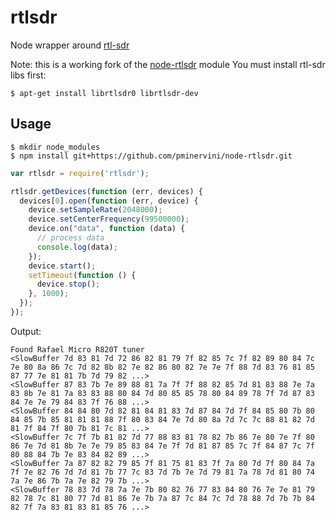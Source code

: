 
# rtlsdr

Node wrapper around [rtl-sdr](http://sdr.osmocom.org/trac/wiki/rtl-sdr/)

Note: this is a working fork of the [node-rtlsdr](https://github.com/joeferner/node-rtlsdr) module
You must install rtl-sdr libs first:

```
$ apt-get install librtlsdr0 librtlsdr-dev
```

## Usage



```
$ mkdir node_modules
$ npm install git+https://github.com/pminervini/node-rtlsdr.git
```

```javascript
var rtlsdr = require('rtlsdr');

rtlsdr.getDevices(function (err, devices) {
  devices[0].open(function (err, device) {
    device.setSampleRate(2048000);
    device.setCenterFrequency(99500000);
    device.on("data", function (data) {
      // process data
      console.log(data);
    });
    device.start();
    setTimeout(function () {
      device.stop();
    }, 1000);
  });
});
```

Output:

```
Found Rafael Micro R820T tuner
<SlowBuffer 7d 83 81 7d 72 86 82 81 79 7f 82 85 7c 7f 82 89 80 84 7c 7e 80 8a 86 7c 7d 82 8b 82 7e 82 86 80 82 7e 7e 7f 88 7d 83 76 81 85 87 77 7e 81 81 7b 7d 79 82 ...>
<SlowBuffer 87 83 7b 7e 89 88 81 7a 7f 7f 88 82 85 7d 81 83 88 7e 7a 83 8b 7e 81 7a 83 83 88 80 84 7d 80 85 85 78 80 84 89 78 7f 7d 87 83 84 7e 7e 79 84 83 7f 76 88 ...>
<SlowBuffer 84 84 80 7d 82 81 84 81 83 7d 87 84 7d 7f 84 85 80 7b 80 84 85 7b 85 81 81 81 88 7f 80 83 84 7e 7d 80 8a 7d 7c 7c 88 81 82 7d 81 7f 84 7f 80 7b 81 7c 81 ...>
<SlowBuffer 7c 7f 7b 81 82 7d 77 88 83 81 78 82 7b 86 7e 80 7e 7f 80 86 7e 7d 81 8b 7e 7e 79 85 83 84 7e 7f 7d 81 87 85 7c 7f 84 87 7c 7f 80 88 84 7b 7e 83 84 82 89 ...>
<SlowBuffer 7a 87 82 82 79 85 7f 81 75 81 83 7f 7a 80 7d 7f 80 84 7a 7f 7e 82 76 7d 7d 81 7b 77 7c 83 7d 7b 7e 7d 79 81 7a 78 7d 81 80 74 7a 7e 86 7b 7a 7e 82 79 7b ...>
<SlowBuffer 78 83 7d 78 7a 7e 7b 80 82 76 77 83 84 80 76 7e 7e 81 79 82 78 7c 81 80 77 7d 81 86 7e 7b 7a 87 7c 84 7c 7d 78 88 7d 7b 7b 84 82 7f 7a 83 81 83 81 85 76 ...>
```
